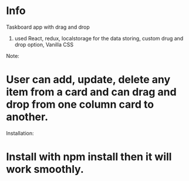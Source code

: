 # Info

Taskboard app with drag and drop

1. used React, redux, localstorage for the data storing, custom drug and drop option, Vanilla CSS

Note:

# User can add, update, delete any item from a card and can drag and drop from one column card to another.

Installation:

# Install with npm install then it will work smoothly.
